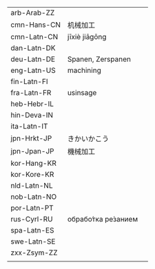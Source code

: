 | | | |
|-|-|-|
| arb-Arab-ZZ |  |  |
| cmn-Hans-CN | 机械加工 |  |
| cmn-Latn-CN | jīxiè jiāgōng |  |
| dan-Latn-DK |  |  |
| deu-Latn-DE | Spanen, Zerspanen |  |
| eng-Latn-US | machining |  |
| fin-Latn-FI |  |  |
| fra-Latn-FR | usinsage |  |
| heb-Hebr-IL |  |  |
| hin-Deva-IN |  |  |
| ita-Latn-IT |  |  |
| jpn-Hrkt-JP | きかいかこう |  |
| jpn-Jpan-JP | 機械加工 |  |
| kor-Hang-KR |  |  |
| kor-Kore-KR |  |  |
| nld-Latn-NL |  |  |
| nob-Latn-NO |  |  |
| por-Latn-PT |  |  |
| rus-Cyrl-RU | обрабо́тка ре́занием |  |
| spa-Latn-ES |  |  |
| swe-Latn-SE |  |  |
| zxx-Zsym-ZZ |  |  |
|  |  |  |
